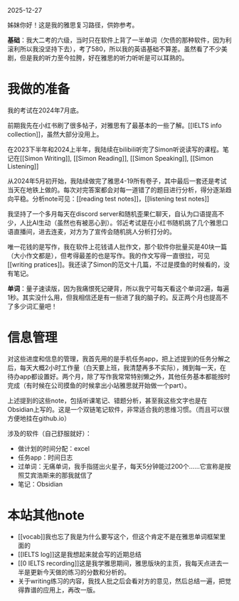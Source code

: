 2025-12-27

姊妹你好！这是我的雅思复习路径，供妳参考。

**基础**：我大二考的六级，当时只在软件上背了一半单词（欠债的那种软件，因为利滚利所以我没坚持下去），考了580，所以我的英语基础不算差。虽然看了不少美剧，但是我的听力至今拉胯，好在雅思的听力听听是可以耳熟的。



# 我做的准备

我的考试在2024年7月底。

前期我先在小红书刷了很多帖子，对雅思有了最基本的一些了解。[[IELTS info collection]]，虽然大部分没用上。

在2023下半年和2024上半年，我陆续在bilibili听完了Simon听说读写的课程。笔记在[[Simon Writing]], [[Simon Reading]], [[Simon Speaking]], [[Simon Listening]]

从2024年5月初开始，我陆续做完了雅思4-19所有卷子，其中最后一套还是考试当天在地铁上做的。每次对完答案都会对每一道错了的题目进行分析，得分逐渐趋向平稳。分析note可见：[[reading test notes]]，[[listening test notes]]

我坚持了一个多月每天在discord server和随机歪果仁聊天，自认为口语提高不少，人比AI生动（虽然也有被恶心到）。邻近考试是在小红书随机挑了几个雅思口语直播间，进去连麦，对方为了宣传会随机挑人分析打分的。

唯一花钱的是写作，我在软件上花钱请人批作文，那个软件你批量买是40块一篇（大小作文都是），但考得最差的也是写作。我的作文写得一直很拉，可见[[writing pratices]]。我还读了Simon的范文十几篇，不过是摸鱼的时候看的，没有笔记。

**单词**：量子速读版，因为我痛恨死记硬背，所以我宁可每天看这个单词2遍，每遍1秒。其实没什么用，但我相信还是有一些进了我的脑子的。反正两个月也提高不了多少词汇量吧！



# 信息管理

对这些进度和信息的管理，我首先用的是手机任务app，把上述提到的任务分解之后，每天大概2小时工作量（白天要上班，我清楚再多不实际），摊到每一天，在待办app都设置好。两个月，除了写作我常常特别懒之外，其他任务基本都能按时完成（有时候在公司摸鱼的时候拿出小站雅思就开始做一个part）。

上述提到的这些note，包括听课笔记、错题分析，甚至我这些文字也是在Obsidian上写的。这是一个双链笔记软件，非常适合我的思维习惯。（而且可以很方便地挂在github.io）

涉及的软件（自己舒服就好）：
- 做计划的时间分配：excel
- 任务app：时间日志
- 过单词：无痛单词，我手指搓出火星子，每天5分钟能过200个……它宣称是按照艾宾浩斯来的那我就信了
- 笔记：Obsidian



# 本站其他note

- [[vocab]]我也忘了我是为什么要写这个，但这个肯定不是在雅思单词框架里面的
- [[IELTS log]]这是我想起来就会写的近期总结
- [[0 IELTS recording]]这是我学雅思期间，雅思版块的主页，我每天点进去一半是更新今天做的练习的分数和分析的。
- 关于writing练习的内容，我找人批之后会看对方的意见，然后总结一遍，把觉得靠谱的应用上，再改一版。
